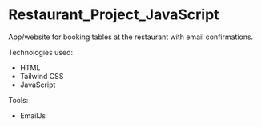 # Restaurant_Project_JavaScript

App/website for booking tables at the restaurant with email confirmations.

Technologies used: 
* HTML
* Tailwind CSS
* JavaScript

Tools:
* EmailJs
